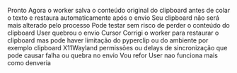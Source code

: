  Pronto Agora o worker salva o conteúdo original do clipboard antes de colar o texto e restaura automaticamente após o envio Seu clipboard não será mais alterado pelo processo
Pode testar sem risco de perder o conteúdo do clipboard
User
quebrou o envio
Cursor
Corrigi o worker para restaurar o clipboard mas pode haver limitação do pyperclip ou do ambiente por exemplo clipboard X11Wayland permissões ou delays de sincronização que pode causar falha ou quebra no envio
Vou refor
User
nao funciona mais como denveria